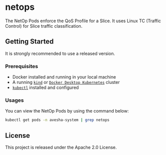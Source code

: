 # netops

The NetOp Pods enforce the QoS Profile for a Slice. It uses Linux TC (Traffic Control) for Slice traffic classification.

## Getting Started

It is strongly recommended to use a released version.

### Prerequisites

* Docker installed and running in your local machine
* A running [`kind`](https://kind.sigs.k8s.io/) or [`Docker Desktop Kubernetes`](https://docs.docker.com/desktop/kubernetes/)
  cluster 
* [`kubectl`](https://kubernetes.io/docs/tasks/tools/) installed and configured

### Usages
You can view the NetOp Pods by using the command below:

```bash
kubectl get pods -n avesha-system | grep netops
```

## License

This project is released under the Apache 2.0 License.
